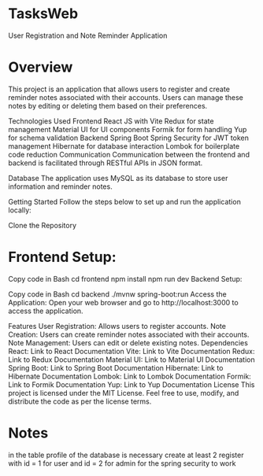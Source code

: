 # TasksWeb
User Registration and Note Reminder Application

# Overview
This project is an application that allows users to register and create reminder notes associated with their accounts. Users can manage these notes by editing or deleting them based on their preferences.

Technologies Used
Frontend
React JS with Vite
Redux for state management
Material UI for UI components
Formik for form handling
Yup for schema validation
Backend
Spring Boot
Spring Security for JWT token management
Hibernate for database interaction
Lombok for boilerplate code reduction
Communication
Communication between the frontend and backend is facilitated through RESTful APIs in JSON format.

Database
The application uses MySQL as its database to store user information and reminder notes.

Getting Started
Follow the steps below to set up and run the application locally:

Clone the Repository

# Frontend Setup:

Copy code in Bash
cd frontend
npm install
npm run dev
Backend Setup:

Copy code in Bash
cd backend
./mvnw spring-boot:run
Access the Application:
Open your web browser and go to http://localhost:3000 to access the application.

Features
User Registration: Allows users to register accounts.
Note Creation: Users can create reminder notes associated with their accounts.
Note Management: Users can edit or delete existing notes.
Dependencies
React: Link to React Documentation
Vite: Link to Vite Documentation
Redux: Link to Redux Documentation
Material UI: Link to Material UI Documentation
Spring Boot: Link to Spring Boot Documentation
Hibernate: Link to Hibernate Documentation
Lombok: Link to Lombok Documentation
Formik: Link to Formik Documentation
Yup: Link to Yup Documentation
License
This project is licensed under the MIT License. Feel free to use, modify, and distribute the code as per the license terms.

# Notes
in the table profile of the database is necessary create at least 2 register with id = 1 for user and id = 2 for admin for the spring security to work

